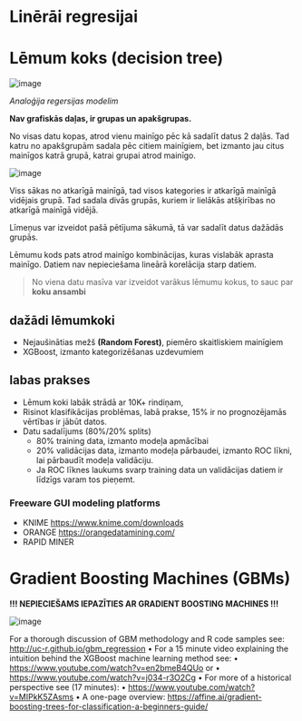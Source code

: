 # Linērāi regresijai


# Lēmum koks (decision tree)

![image](https://github.com/user-attachments/assets/efe53228-b97b-48ee-ae88-f110b3fe1c98)


_Analoģija regersijas modelim_

**Nav grafiskās daļas, ir grupas un apakšgrupas.**

No visas datu kopas, atrod vienu mainīgo pēc kā sadalīt datus 2 daļās. Tad katru no apakšgrupām sadala pēc citiem mainīgiem, bet izmanto jau citus mainīgos katrā grupā, katrai grupai atrod mainīgo.


![image](https://github.com/user-attachments/assets/1554c4c7-f770-4b14-a129-a04270d54274)

Viss sākas no atkarīgā mainīgā, tad visos kategories ir atkarīgā mainīgā vidējais grupā. Tad sadala divās grupās, kuriem ir lielākās atšķirības no atkarīgā mainīgā vidējā. 

Līmeņus var izveidot pašā pētījuma sākumā, tā var sadalīt datus dažādās grupās. 

Lēmumu kods pats atrod mainīgo kombinācijas, kuras vislabāk aprasta mainīgo. Datiem nav nepieciešama lineārā korelācija starp datiem.

> No viena datu masīva var izveidot varākus lēmumu kokus, to sauc par **koku ansambi**

## dažādi lēmumkoki

- Nejaušinātias mežš **(Random Forest)**, piemēro skaitliskiem mainīgiem
- XGBoost, izmanto kategorizēšanas uzdevumiem


## labas prakses
- Lēmum koki labāk strādā ar 10K+ rindiņam, 
- Risinot klasifikācijas problēmas, labā prakse, 15% ir no prognozējamās vērtības ir jābūt datos.
- Datu sadalījums (80%/20% splits)
  - 80% training data, izmanto modeļa apmācībai
  - 20% validācijas data, izmanto modeļa pārbaudei, izmanto ROC līkni, lai pārbaudīt modeļa validāciju.
  - Ja ROC līknes laukums svarp training data un validācijas datiem ir līdzīgs varam tos pieņemt.

### Freeware GUI modeling platforms

- KNIME https://www.knime.com/downloads
- ORANGE https://orangedatamining.com/
- RAPID MINER

 # Gradient Boosting Machines (GBMs)

**!!! NEPIECIEŠAMS IEPAZĪTIES AR GRADIENT BOOSTING MACHINES !!!**

 ![image](https://github.com/user-attachments/assets/cff6e5b0-72fd-4038-aa13-03a6664f3bf3)

 For a thorough discussion of GBM methodology and R code samples see: http://uc-r.github.io/gbm_regression
• For a 15 minute video explaining the intuition behind the XGBoost machine learning method see:
• https://www.youtube.com/watch?v=en2bmeB4QUo or
• https://www.youtube.com/watch?v=j034-r3O2Cg
• For more of a historical perspective see (17 minutes):
• https://www.youtube.com/watch?v=MIPkK5ZAsms
• A one-page overview: https://affine.ai/gradient-boosting-trees-for-classification-a-beginners-guide/

